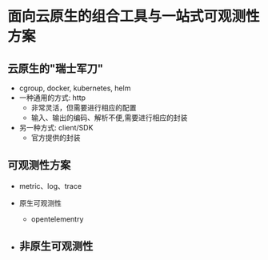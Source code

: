 # 面向云原生的组合工具与一站式可观测性方案

## 云原生的"瑞士军刀"

- cgroup, docker, kubernetes, helm
- 一种通用的方式: http
  - 非常灵活，但需要进行相应的配置
  - 输入、输出的编码、解析不便,需要进行相应的封装
- 另一种方式: client/SDK
  - 官方提供的封装

## 可观测性方案

- metric、log、trace

- 原生可观测性
  - opentelementry
- 非原生可观测性
  - 